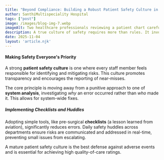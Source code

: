 ```yaml
---
title: "Beyond Compliance: Building a Robust Patient Safety Culture in Hospitals"
author: SanthiMultispeciality Hospital
tags: ["post"]
image: /images/blog-img-7.webp
imageAlt: Two healthcare professionals reviewing a patient chart carefully
description: A true culture of safety requires more than rules. It involves open communication, error reporting without fear of blame, and continuous improvement across all hospital departments.
date: 2025-11-04
layout: 'article.njk'
---
```


#### Making Safety Everyone's Priority

A strong **patient safety culture** is one where every staff member feels responsible for identifying and mitigating risks. This culture promotes transparency and encourages the reporting of near-misses.

The core principle is moving away from a punitive approach to one of **system analysis**, investigating *why* an error occurred rather than *who* made it. This allows for system-wide fixes.

##### Implementing Checklists and Huddles

Adopting simple tools, like pre-surgical **checklists** (a lesson learned from aviation), significantly reduces errors. Daily safety huddles across departments ensure risks are communicated and addressed in real-time, preventing small issues from escalating.

A mature patient safety culture is the best defense against adverse events and is essential for achieving high quality-of-care ratings.
